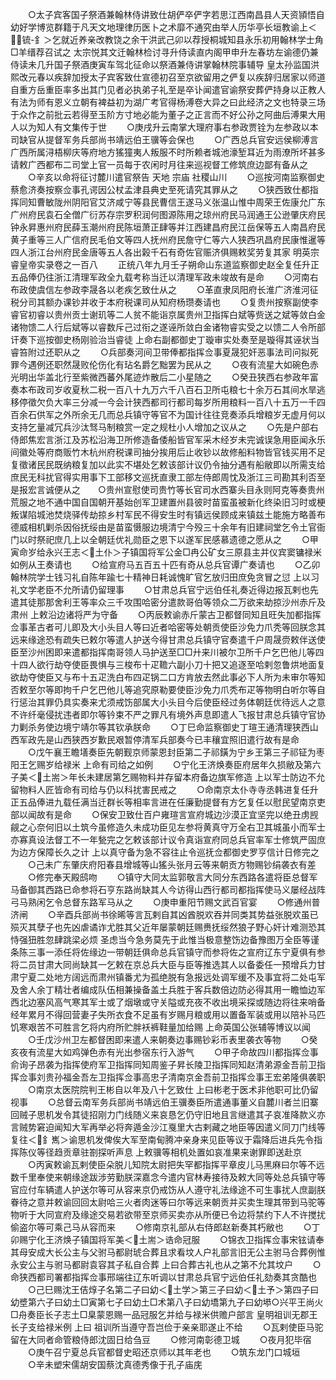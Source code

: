 <!-- { "loadSidebar": true } -->
　　○太子宾客国子祭酒兼翰林侍讲致仕胡俨卒俨字若思江西南昌县人天资頴悟自幼好学博览群籍于凡天文地理律历医卜之术靡不通究由举人历华亭长垣教谕上＜锍-釒＞乞就近养亲改教饶之余干洪武己卯以荐授桐城知县永乐初用翰林学士角□羊缙荐召试之  太宗悦其文迁翰林检讨寻升侍读直内阁甲申升左春坊左谕德仍兼侍读未几升国子祭酒庚寅车驾北征命以祭酒兼侍讲掌翰林院事辅导  皇太孙监国洪熙改元春以疾辞加授太子宾客致仕宣德初召至京欲留用之俨复以疾辞归居家以师道自重方岳重臣率多出其门见者必执弟子礼至是卒讣闻遣官谕祭安葬俨持身以正教人有法为师有恩义立朝有裨益初为湖广考官得杨溥卷大异之曰此经济之文也特录三场于众作之前批云若得至玉阶方寸地必能为董子之正言而不好公孙之阿曲后溥果大用人以为知人有文集传于世
　　○庚戌升云南掌大理府事右参政贾铨为左参政以本司缺官从提督军务兵部尚书靖远伯王骥等会保也
　　○广西总兵官安远侯柳溥言广西所属浔梧柳庆等府地方猺獞夷人叛服不时所赖者城池濠堑耳近为雨潦所坏甚多请敕广西都布二司堂上官一员每于农闲时月往来巡视督工修筑庶边鄙有备从之
　　○辛亥以命将征讨麓川遣官祭告  天地  宗庙  社稷山川
　　○巡按河南监察御史蔡愈济奏按察佥事孔谔因公杖孟津县典史至死请究其罪从之
　　○狭西致仕都指挥同知曹敏陇州阴阳官艾济咸宁等县民曹信王遂马义张温山惟中周荣王佐康允广东广州府民袁石全僧广衍苏存宗罗积润何图源陈用之琼州府民马润通王公逊肇庆府民钟永昇惠州府民薛玉潮州府民陈垣萧正肆等并江西建昌府民江岳保等五人南昌府民黄子重等三人广信府民毛伯文等四人抚州府民詹守仁等六人狭西巩昌府民康惟暹等四人浙江台州府民金唐等五人各出榖千石有奇佐官赈济俱赐敕奖劳复其家
明英宗睿皇帝实录卷之一百八
　　正统八年九月壬子朔命山东道监察御史赵全复任升正五品俸仍往浙江清理军政全九载考称当迁以清理军政未竣故有是命
　　○河南右布政使虞信左参政李晟各以老疾乞致仕从之
　　○革直隶凤阳府长淮广济淮河征税分司其额办课钞并收于本府税课司从知府杨瓒奏请也
　　○复贵州按察副使李睿官初睿以贵州贡士谢玑等二人贫不能诣京属贵州卫指挥白斌等赀送之斌等敛白金诸物馈二人行后斌等以睿数斥己过衔之遂诬所敛白金诸物睿实受之以馈二人令所部讦奏下巡按御史杨刚验治当睿徒  上命右副都御史丁璇审实处奏至是璇得其诬状当睿笞附过还职从之
　　○兵部奏河间卫带俸都指挥佥事夏晟犯奸恶事法司问拟死罪今遇例还职然晟败伦伤化有玷名爵乞黜罢为民从之
　　○夜有流星大如碗色赤光明出华盖北行至紫微西蕃外尾迹炸散后二小星随之
　　○癸丑狭西右参政年富奏本布政司岁收夏秋二税一百八十九万六千八百石卫所屯粮七十余万石其间水旱逃移停徵欠负大率三分减一今会计狭西都司行都司每岁所用粮料一百八十五万一千四百余石供军之外所余无几而总兵镇守等官不为国计往往竞奏添兵增粮岁无虚月何以支持乞量减冗兵沙汰驽马制粮赏一定之规杜小人增加之议从之
　　○先是户部右侍郎焦宏言浙江及苏松沿海卫所修造备倭船皆官军采木经岁未完诚误急用臣闻永乐间徽处等府商贩竹木杭州府税课司抽分挨用后止收钞以故修船料物皆官钱买用不足复徵诸民民既纳粮复加以此实不堪处乞敕该部计议仍令抽分遇有船敝即以所需支给庶民无科扰官得实用事下工部移文巡抚直隶工部左侍郎周忱及浙江三司勘其利否至是报宏言诚便从之　　○贵州宣慰使司贵竹等长官司水西寨头目永则阿克等奏贵州荒服之地不通中国自国朝开基始创军卫建置州县彼时苗蛮虽被新化终染旧习时或梗叛谋陷城池焚烧驿传劫掠乡村军民不得安生时有镇远侯顾成来镇兹土能施方略善布德威相机剿杀因俗抚绥由是苗蛮慑服边境清宁今殁三十余年有旧建祠堂乞令土官衙门以时祭祀庶几上以全朝廷优礼勋臣之恩下以遂军民感慕遗德之愿从之
　　○甲寅命岁给永兴王志＜土仆＞子镇国将军公金□冉公矿女三原县主并仪宾窦镛禄米如例从王奏请也
　　○给宣府马五百五十匹有奇从总兵官谭广奏请也
　　○乙卯翰林院学士钱习礼自陈年踰七十精神日耗诚愧旷官乞放归田庶免贪冒之愆  上以习礼文学老臣不允所请仍留理事
　　○甘肃总兵官宁远伯任礼奏近得边报瓦剌也先遣其徒那那舍利王等率众三千攻围哈密分遣款哥伯等领众二万欲来劫掠沙州赤斤及肃州  上敕沿边诸将严为守备
　　○丙辰敕谕赤斤蒙古卫都督同知且旺失加都指挥佥事革古者可儿即及大小头目人等曰近者哈密等处朝贡使臣沙免力爪秃等回朕念其远来缘途恐有疏失已敕尔等遣人护送今得甘肃总兵镇守官奏遣千户周晟赍敕伴送使臣至沙州困即来遣都指挥南哥领人马护送至□□廾来川被尔卫所千户乞巴他儿等四十四人欲行劫夺使臣畏惧与三梭布十疋韂六副小刀十把又追逐至哈剌忽鲁烘地面复欲劫夺使臣又与布十五疋洗白布四疋锅二口方肯放去然此事必下人所为未审尔等知否敕至尔等即拘千户乞巴他儿等追究原勒要使臣沙免力爪秃布疋等物明白听尔等自行惩治其罪仍具实奏来尤须戒饬部属大小头目今后使臣经过务体朝廷优待远人之意不许纤毫侵扰违者即尔等钤束不严之罪凡有境外声息即遣人飞报甘肃总兵镇守官协力剿杀务使边境宁靖尔等其钦承朕命
　　○丁巳命监察御史丁瑄王通清理狭西山西军政先是山西狭西岁歉民艰暂停清军兵部奏今已丰穰宜照旧遣行故有是命
　　○戊午襄王瞻墡奏臣先朝觐京师蒙恩封臣第二子祁鐄为宁乡王第三子祁钲为枣阳王乞赐岁给禄米  上命有司给之如例
　　○宁化王济焕奏臣府居年久损敝及第六子美＜土耑＞年长未建居第乞赐物料并存留本府备边旗军修造  上以军士防边不允留物料人匠皆命有司给与仍以科扰害民戒之
　　○命南京太仆寺寺丞韩进复任升正五品俸进九载任满当迁群长等相率言进在任廉勤提督有方乞复任以慰民望南京吏部以闻故有是命
　　○保安卫致仕百户雍瑄言宣府城边沙漠正宜坚完以绝丑虏觊觎之心奈何旧以土筑今虽修造久未成功臣见左参将黄真守万全右卫其城虽小而军士亦寡真设法督工不一年甃完之乞敕该部计议令真诣宣府同总兵官率军士修筑严固庶为边方保障长久之计  上以真守备为急不容往止令巡抚佥都御史罗亨信计日修完之
　　○己未广东肇庆府阳春县增城等山猺头张月云等来朝贡方物赐钞绢袭衣有差
　　○修完奉天殿鸱吻
　　○镇守大同太监郭敬言大同分东西路各遣将臣总督军马备御其西路已命参将石亨东路尚缺其人今访得山西行都司都指挥使马义屡经战阵弓马熟闲乞令总督东路军马从之
　　○庚申重阳节赐文武百官宴
　　○修通州普济闸
　　○辛酉兵部尚书徐晞等言瓦剌自其凶酋脱欢吞并同类其势益张脱欢虽已殒灭其孽子也先凶虐谲诈尤胜其父近年屡蒙朝廷赐赉抚绥然狼子野心奸计难测恐其恃强狃胜忽肆跳梁必烦  圣虑当今急务莫先于此惟当极意整饬边备豫图万全臣等谨条陈三事一添任将佐缘边一带朝廷俱命总兵官镇守而参将佐之宣府辽东宁夏俱有参将二员甘肃大同尚缺其一乞敕在京总兵大臣与臣等推选其人以备委任一预增兵力甘肃宁夏二处地方阔远而肃州镇番尤为孤绝脱有急报远处调军缓不及事宜将二处屯军及舍人余丁精壮者编成队伍相兼操备盖土兵胜于客兵数倍边防必得其用一瞻恤边军西北边塞风高气寒其军士或了烟墩或守关隘或充夜不收出境采探或随边将往来哨备经年累月不得回营妻子失所衣食不足虽有岁赐月粮或用以置备军装或用以陪补马匹饥寒艰苦不可胜言乞将内府所贮胖袄裤鞋量加给赐  上命英国公张辅等博议以闻
　　○壬戊沙州卫左都督困即来遣人来朝奏边事赐钞彩币表里袭衣等物
　　○癸亥夜有流星大如鸡弹色赤有光出参宿东行入游气
　　○甲子命故四川都指挥佥事俞询子昂袭为指挥使府军卫指挥同知周鉴子昇长陵卫指挥同知赵清弟源金吾前卫指挥佥事刘贵孙福金吾左卫指挥佥事高忠子清南京金吾前卫指挥佥事王宏弟隆俱袭职
　　○南京太医院院判王彬自以年及八十乞致仕  上曰彬老于医术非他职可比仍留视事
　　○总督云南军务兵部尚书靖远伯王骥奏臣所遣通事董义自麓川者兰旧寨回贼子思机发令其徒招刚力门线随义来哀恳乞仍守旧地且言继遣其子哀准降款义亦言贼势窘迫闻知大军再举必将奔遁金沙江戛里大古剌藏之地臣等因遣义同刀门线等复往＜釒嶲＞谕思机发俾俟大军至南甸腾冲亲身来见臣等议于霜降后进兵先令指挥陈仪等径趋贡章驻劄探听声息  上敕骥等相机处置如哀准果来谢罪即送赴京
　　○丙寅敕谕瓦剌使臣朵脱儿知院太尉把失罕都指挥平章皮儿马黑麻曰尔等不远数千里奉使来朝缘途跋涉劳勤朕深嘉念今遣内官林寿接待及敕大同等处总兵镇守等官应付车辆遣人护送尔等可从容来京仍戒饬从人遵守礼法缘途不可生事扰人庶副朕眷待之意并敕谕回回太尉哈三火者肉迷等曰尔等远来朝贡并买卖生理其带到马驼等物听于大同宣府及缘途交易若欲带至京师买卖亦从所便已令边将禁约下人不许搅扰偷盗尔等可乘己马从容而来
　　○修南京礼部从右侍郎赵新奏其朽敝也
　　○丁卯赐宁化王济焕子镇国将军美＜土耑＞诰命冠服
　　○锦衣卫指挥佥事宋铉请奉其母安成大长公主与父驸马都尉琥合葬且求看坟人户礼部言旧无公主驸马合葬例惟永安公主与驸马都尉袁容其子私自合葬  上曰合葬古礼也从之第不允其坟户
　　○命狭西都司署都指挥佥事邢端往辽东听调以甘肃总兵官宁远伯任礼劾奏其贪酷也
　　○己巳赐沈王佶焞子名第二子曰幼＜土学＞第三子曰幼＜土予＞第四子曰幼墏第六子曰幼土□寅第七子曰幼土□术第八子曰幼墧第九子曰幼塨○兴平王尚火□舟奏臣长子志土□臬蒙恩赐一品冠服乞并给与禄米供赡户部言  皇明祖训无郡王长子支给禄米例  上曰  祖训所当遵守吾岂俭于亲亲耶遂止不给
　　○瓦剌使臣马驼留在大同者命管粮侍郎沈固日给刍豆
　　○修河南彰德卫城
　　○夜月犯毕宿
　　○庚午召宁夏总兵官都督史昭还京师以其年老也
　　○筑东龙门口城垣
　　○辛未塑宋儒胡安国蔡沈真德秀像于孔子庙庑
